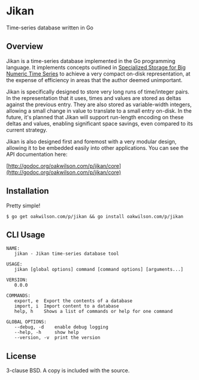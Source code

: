 Jikan
=====

Time-series database written in Go

Overview
--------

Jikan is a time-series database implemented in the Go programming language. It
implements concepts outlined in [Specialized Storage for Big Numeric Time
Series](https://www.usenix.org/conference/hotstorage13/workshop-program/presentation/shafer)
to achieve a very compact on-disk representation, at the expense of efficiency
in areas that the author deemed unimportant.

Jikan is specifically designed to store very long runs of time/integer pairs. In
the representation that it uses, times and values are stored as deltas against
the previous entry. They are also stored as variable-width integers, allowing a
small change in value to translate to a small entry on-disk. In the future, it's
planned that Jikan will support run-length encoding on these deltas and values,
enabling significant space savings, even compared to its current strategy.

Jikan is also designed first and foremost with a very modular design, allowing
it to be embedded easily into other applications. You can see the API
documentation here:

[http://godoc.org/oakwilson.com/p/jikan/core](http://godoc.org/oakwilson.com/p/jikan/core)

Installation
------------

Pretty simple!

```
$ go get oakwilson.com/p/jikan && go install oakwilson.com/p/jikan
```

CLI Usage
---------

```
NAME:
   jikan - Jikan time-series database tool

USAGE:
   jikan [global options] command [command options] [arguments...]

VERSION:
   0.0.0

COMMANDS:
   export, e  Export the contents of a database
   import, i  Import content to a database
   help, h    Shows a list of commands or help for one command

GLOBAL OPTIONS:
   --debug, -d    enable debug logging
   --help, -h     show help
   --version, -v  print the version
```

License
-------

3-clause BSD. A copy is included with the source.

